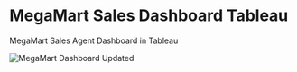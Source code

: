 # MegaMart Sales Dashboard Tableau
MegaMart Sales Agent Dashboard in Tableau

![MegaMart Dashboard Updated](https://github.com/eva-shrestha/MegaMart-Sales-Dashboard-Tableau/assets/76141624/4df8a31c-114d-4e31-aee4-bfcbdbb31649)

